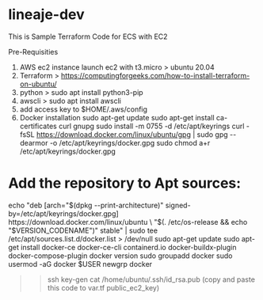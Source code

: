 # lineaje-dev
This is Sample Terraform Code for ECS with EC2 

Pre-Requisities

1. AWS ec2 instance launch ec2 with t3.micro > ubuntu 20.04
2. Terraform > https://computingforgeeks.com/how-to-install-terraform-on-ubuntu/ 
3. python >  sudo apt install python3-pip
4. awscli > sudo apt install awscli
5. add access key to $HOME/.aws/config
6. Docker installation
sudo apt-get update
sudo apt-get install ca-certificates curl gnupg
sudo install -m 0755 -d /etc/apt/keyrings
curl -fsSL https://download.docker.com/linux/ubuntu/gpg | sudo gpg --dearmor -o /etc/apt/keyrings/docker.gpg
sudo chmod a+r /etc/apt/keyrings/docker.gpg
# Add the repository to Apt sources:
echo   "deb [arch="$(dpkg --print-architecture)" signed-by=/etc/apt/keyrings/docker.gpg] https://download.docker.com/linux/ubuntu \
 "$(. /etc/os-release && echo "$VERSION_CODENAME")" stable" |   sudo tee /etc/apt/sources.list.d/docker.list > /dev/null
sudo apt-get update
sudo apt-get install docker-ce docker-ce-cli containerd.io docker-buildx-plugin docker-compose-plugin
docker version
sudo groupadd docker
sudo usermod -aG docker $USER
newgrp docker

>>ssh key-gen
>>cat /home/ubuntu/.ssh/id_rsa.pub   (copy and paste this code to var.tf public_ec2_key) 
